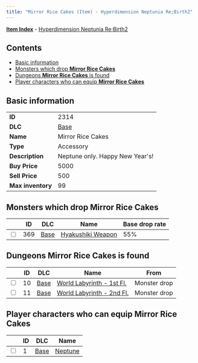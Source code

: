 ```yaml
---
title: "Mirror Rice Cakes (Item) - Hyperdimension Neptunia Re;Birth2"
---
```


[**Item Index**](/neptunia/rb2/item/index.html) - [Hyperdimension Neptunia Re;Birth2](/neptunia/rb2)

## Contents

- [Basic information](#basic-information)
- [Monsters which drop **Mirror Rice Cakes**](#monsters-which-drop-mirror-rice-cakes)
- [Dungeons **Mirror Rice Cakes** is found](#dungeons-mirror-rice-cakes-is-found)
- [Player characters who can equip **Mirror Rice Cakes**](#player-characters-who-can-equip-mirror-rice-cakes)

## Basic information

|   |   |
| -- | -- |
| **ID** | 2314 |
| **DLC** | [Base](/neptunia/rb2/dlc/0-base.html) |
| **Name** | Mirror Rice Cakes |
| **Type** | Accessory |
| **Description** | Neptune only. Happy New Year's! |
| **Buy Price** | 5000 |
| **Sell Price** | 500 |
| **Max inventory** | 99 |

## Monsters which drop **Mirror Rice Cakes**

|    | ID | DLC | Name | Base drop rate |
| -- | -- | --- | ---- | -------------- |
| <input type="checkbox" id="rb2-monster-0-369" class="trackbox" /> | 369 | [Base](/neptunia/rb2/dlc/0-base.html) | [Hyakushiki Weapon](/neptunia/rb2/monster/0-369-hyakushiki-weapon.html) | 55% |

## Dungeons **Mirror Rice Cakes** is found

|    | ID | DLC | Name | From |
| -- | -- | --- | ---- | ---- |
| <input type="checkbox" id="rb2-dungeon-0-10" class="trackbox" /> | 10 | [Base](/neptunia/rb2/dlc/0-base.html) | [World Labyrinth - 1st Fl.](/neptunia/rb2/dungeon/0-10-world-labyrinth-1st-fl.html) | Monster drop |
| <input type="checkbox" id="rb2-dungeon-0-11" class="trackbox" /> | 11 | [Base](/neptunia/rb2/dlc/0-base.html) | [World Labyrinth - 2nd Fl.](/neptunia/rb2/dungeon/0-11-world-labyrinth-2nd-fl.html) | Monster drop |

## Player characters who can equip **Mirror Rice Cakes**

|    | ID | DLC | Name |
| -- | -- | --- | ---- |
| <input type="checkbox" id="rb2-player-0-1" class="trackbox" /> | 1 | [Base](/neptunia/rb2/dlc/0-base.html) | [Neptune](/neptunia/rb2/player/0-1-neptune.html) |